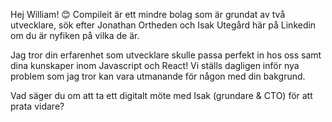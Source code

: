 Hej William! 😊
Compileit är ett mindre bolag som är grundat av två utvecklare, sök efter Jonathan Ortheden och Isak Utegård här på Linkedin om du är nyfiken på vilka de är. 

Jag tror din erfarenhet som utvecklare skulle passa perfekt in hos oss samt dina kunskaper inom Javascript och React! Vi ställs dagligen inför nya problem som jag tror kan vara utmanande för någon med din bakgrund. 

Vad säger du om att ta ett digitalt möte med Isak (grundare & CTO) för att prata vidare? 
